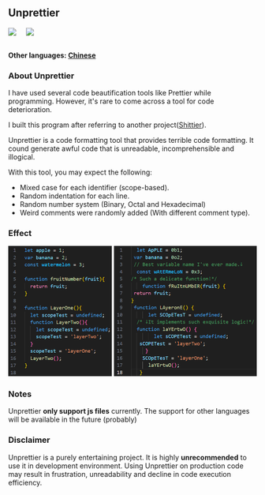 ## Unprettier
<div style="display:flex">
  <img style="margin-right:20px" src="https://img.shields.io/badge/license-MIT-green"></img>
  <img src="https://img.shields.io/badge/author-shishikami-blue"></img>
</div>

</br>

**Other languages: [Chinese](README_zh.md)**


### About Unprettier
I have used several code beautification tools like Prettier while programming. However, it's rare to come across a tool for code deterioration. 

I built this program after referring to another project([Shittier](https://github.com/rohitdhas/shittier)).

Unprettier is a code formatting tool that provides terrible code formatting. It cound generate awful code that is unreadable, incomprehensible and illogical. 

With this tool, you may expect the following:
- Mixed case for each identifier (scope-based).
- Random indentation for each line.
- Random number system (Binary, Octal and Hexadecimal)
- Weird comments were randomly added (With different comment type).

### Effect
![Before and After](./public/effect.png)

### Notes
Unprettier **only support js files** currently. The support for other languages will be available in the future (probably)

### Disclaimer

Unprettier is a purely entertaining project. It is highly **unrecommended** to use it in development environment. Using Unprettier on production code may result in frustration, unreadability and decline in code execution efficiency.